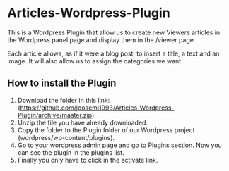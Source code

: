 # Articles-Wordpress-Plugin


This is a Wordpress Plugin that allow us to create new Viewers articles 
in the Wordpress panel page and display them in the /viewer page.

Each article allows, as if it were a blog post, to insert a title, 
a text and an image. It will also allow us to assign the categories 
we want.

How to install the Plugin
--------------

1. Download the folder in this link: (https://github.com/joosemi1993/Articles-Wordpress-Plugin/archive/master.zip).
2. Unzip the file you have already downloaded.
3. Copy the folder to the Plugin folder of our Wordpress project (wordpress/wp-content/plugins).
4. Go to your wordpress admin page and go to Plugins section. Now you can see the plugin in the plugins list.
5. Finally you only have to click in the activate link.

